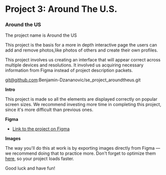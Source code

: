 # Project 3: Around The U.S.

### Around the US

The project name is Around the US

This project is the basis for a more in depth interactive page the users can add and remove photos,like photos of others and create their own profiles.

This project involves us creating an interface that will appear correct across multiple devices and resolutions. It involved us acquiring necessary information from Figma instead of project description packets.

git@github.com:Benjamin-Dzananovic/se_project_aroundtheus.git

**Intro**

This project is made so all the elements are displayed correctly on popular screen sizes. We recommend investing more time in completing this project, since it's more difficult than previous ones.

**Figma**

- [Link to the project on Figma](https://www.figma.com/file/ii4xxsJ0ghevUOcssTlHZv/Sprint-3%3A-Around-the-US?node-id=0%3A1)

**Images**

The way you'll do this at work is by exporting images directly from Figma — we recommend doing that to practice more. Don't forget to optimize them [here](https://tinypng.com/), so your project loads faster.

Good luck and have fun!
